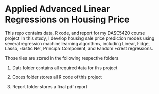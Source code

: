 # Applied Advanced Linear Regressions on Housing Price

This repo contains data, R code, and report for my DASC5420 course project. In this study, I develop housing sale price prediction models using several regression machine learning algorithms, including Linear, Ridge, Lasso, Elastic Net, Principal Component, and Random Forest regressions. 

Those files are stored in the following respective folders.

01. Data folder contains all required data for this project

02. Codes folder stores all R code of this project

03. Report folder stores a final pdf report
